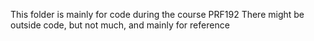 This folder is mainly for code during the course PRF192
There might be outside code, but not much, and mainly for reference